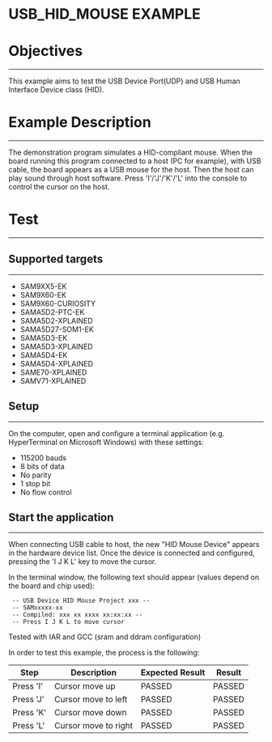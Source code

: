 USB_HID_MOUSE EXAMPLE
=====================

# Objectives
------------
This example aims to test the USB Device Port(UDP) and USB Human Interface
Device class (HID).

# Example Description
---------------------
The demonstration program simulates a HID-compliant mouse. When the board
running this program connected to a host (PC for example), with USB cable, the
board appears as a USB mouse for the host. Then the host can play sound through
host software. Press 'I'/'J'/'K'/'L' into the console to control the cursor on
the host.

# Test
------
## Supported targets
--------------------
* SAM9XX5-EK
* SAM9X60-EK
* SAM9X60-CURIOSITY
* SAMA5D2-PTC-EK
* SAMA5D2-XPLAINED
* SAMA5D27-SOM1-EK
* SAMA5D3-EK
* SAMA5D3-XPLAINED
* SAMA5D4-EK
* SAMA5D4-XPLAINED
* SAME70-XPLAINED
* SAMV71-XPLAINED

## Setup
--------
On the computer, open and configure a terminal application (e.g. HyperTerminal
on Microsoft Windows) with these settings:
 - 115200 bauds
 - 8 bits of data
 - No parity
 - 1 stop bit
 - No flow control

## Start the application
------------------------

When connecting USB cable to host, the new "HID Mouse Device" appears in the
hardware device list. Once the device is connected and configured, pressing the
'I J K L' key to move the cursor.

 In the terminal window, the following text should appear (values depend on the board and chip used):
```
 -- USB Device HID Mouse Project xxx --
 -- SAMxxxxx-xx
 -- Compiled: xxx xx xxxx xx:xx:xx --
 -- Press I J K L to move cursor
```

Tested with IAR and GCC (sram and ddram configuration)

In order to test this example, the process is the following:

Step | Description | Expected Result | Result
-----|-------------|-----------------|-------
Press 'I' | Cursor move up | PASSED | PASSED
Press 'J' | Cursor move to left | PASSED | PASSED
Press 'K' | Cursor move down | PASSED | PASSED
Press 'L' | Cursor move to right | PASSED | PASSED

